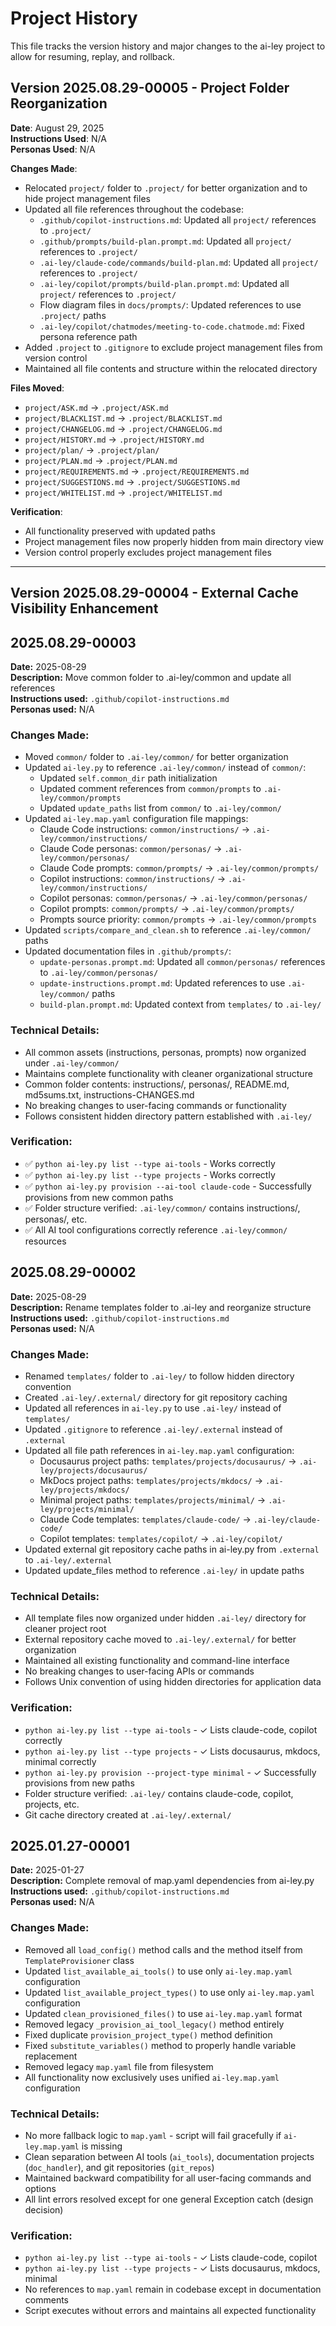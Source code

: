 # Project History

This file tracks the version history and major changes to the ai-ley project to allow for resuming, replay, and rollback.

## Version 2025.08.29-00005 - Project Folder Reorganization

**Date**: August 29, 2025  
**Instructions Used**: N/A  
**Personas Used**: N/A

**Changes Made**:

- Relocated `project/` folder to `.project/` for better organization and to hide project management files
- Updated all file references throughout the codebase:
  - `.github/copilot-instructions.md`: Updated all `project/` references to `.project/`
  - `.github/prompts/build-plan.prompt.md`: Updated all `project/` references to `.project/`
  - `.ai-ley/claude-code/commands/build-plan.md`: Updated all `project/` references to `.project/`
  - `.ai-ley/copilot/prompts/build-plan.prompt.md`: Updated all `project/` references to `.project/`
  - Flow diagram files in `docs/prompts/`: Updated references to use `.project/` paths
  - `.ai-ley/copilot/chatmodes/meeting-to-code.chatmode.md`: Fixed persona reference path
- Added `.project` to `.gitignore` to exclude project management files from version control
- Maintained all file contents and structure within the relocated directory

**Files Moved**:

- `project/ASK.md` → `.project/ASK.md`
- `project/BLACKLIST.md` → `.project/BLACKLIST.md`
- `project/CHANGELOG.md` → `.project/CHANGELOG.md`
- `project/HISTORY.md` → `.project/HISTORY.md`
- `project/plan/` → `.project/plan/`
- `project/PLAN.md` → `.project/PLAN.md`
- `project/REQUIREMENTS.md` → `.project/REQUIREMENTS.md`
- `project/SUGGESTIONS.md` → `.project/SUGGESTIONS.md`
- `project/WHITELIST.md` → `.project/WHITELIST.md`

**Verification**:

- All functionality preserved with updated paths
- Project management files now properly hidden from main directory view
- Version control properly excludes project management files

---

## Version 2025.08.29-00004 - External Cache Visibility Enhancement

## 2025.08.29-00003

**Date:** 2025-08-29  
**Description:** Move common folder to .ai-ley/common and update all references  
**Instructions used:** `.github/copilot-instructions.md`  
**Personas used:** N/A

### Changes Made:

- Moved `common/` folder to `.ai-ley/common/` for better organization
- Updated `ai-ley.py` to reference `.ai-ley/common/` instead of `common/`:
  - Updated `self.common_dir` path initialization
  - Updated comment references from `common/prompts` to `.ai-ley/common/prompts`
  - Updated `update_paths` list from `common/` to `.ai-ley/common/`
- Updated `ai-ley.map.yaml` configuration file mappings:
  - Claude Code instructions: `common/instructions/` → `.ai-ley/common/instructions/`
  - Claude Code personas: `common/personas/` → `.ai-ley/common/personas/`
  - Claude Code prompts: `common/prompts/` → `.ai-ley/common/prompts/`
  - Copilot instructions: `common/instructions/` → `.ai-ley/common/instructions/`
  - Copilot personas: `common/personas/` → `.ai-ley/common/personas/`
  - Copilot prompts: `common/prompts/` → `.ai-ley/common/prompts/`
  - Prompts source priority: `common/prompts` → `.ai-ley/common/prompts`
- Updated `scripts/compare_and_clean.sh` to reference `.ai-ley/common/` paths
- Updated documentation files in `.github/prompts/`:
  - `update-personas.prompt.md`: Updated all `common/personas/` references to `.ai-ley/common/personas/`
  - `update-instructions.prompt.md`: Updated references to use `.ai-ley/common/` paths
  - `build-plan.prompt.md`: Updated context from `templates/` to `.ai-ley/`

### Technical Details:

- All common assets (instructions, personas, prompts) now organized under `.ai-ley/common/`
- Maintains complete functionality with cleaner organizational structure
- Common folder contents: instructions/, personas/, README.md, md5sums.txt, instructions-CHANGES.md
- No breaking changes to user-facing commands or functionality
- Follows consistent hidden directory pattern established with `.ai-ley/`

### Verification:

- ✅ `python ai-ley.py list --type ai-tools` - Works correctly
- ✅ `python ai-ley.py list --type projects` - Works correctly
- ✅ `python ai-ley.py provision --ai-tool claude-code` - Successfully provisions from new common paths
- ✅ Folder structure verified: `.ai-ley/common/` contains instructions/, personas/, etc.
- ✅ All AI tool configurations correctly reference `.ai-ley/common/` resources

## 2025.08.29-00002

**Date:** 2025-08-29  
**Description:** Rename templates folder to .ai-ley and reorganize structure  
**Instructions used:** `.github/copilot-instructions.md`  
**Personas used:** N/A

### Changes Made:

- Renamed `templates/` folder to `.ai-ley/` to follow hidden directory convention
- Created `.ai-ley/.external/` directory for git repository caching
- Updated all references in `ai-ley.py` to use `.ai-ley/` instead of `templates/`
- Updated `.gitignore` to reference `.ai-ley/.external` instead of `.external`
- Updated all file path references in `ai-ley.map.yaml` configuration:
  - Docusaurus project paths: `templates/projects/docusaurus/` → `.ai-ley/projects/docusaurus/`
  - MkDocs project paths: `templates/projects/mkdocs/` → `.ai-ley/projects/mkdocs/`
  - Minimal project paths: `templates/projects/minimal/` → `.ai-ley/projects/minimal/`
  - Claude Code templates: `templates/claude-code/` → `.ai-ley/claude-code/`
  - Copilot templates: `templates/copilot/` → `.ai-ley/copilot/`
- Updated external git repository cache paths in ai-ley.py from `.external` to `.ai-ley/.external`
- Updated update_files method to reference `.ai-ley/` in update paths

### Technical Details:

- All template files now organized under hidden `.ai-ley/` directory for cleaner project root
- External repository cache moved to `.ai-ley/.external/` for better organization
- Maintained all existing functionality and command-line interface
- No breaking changes to user-facing APIs or commands
- Follows Unix convention of using hidden directories for application data

### Verification:

- `python ai-ley.py list --type ai-tools` - ✓ Lists claude-code, copilot correctly
- `python ai-ley.py list --type projects` - ✓ Lists docusaurus, mkdocs, minimal correctly
- `python ai-ley.py provision --project-type minimal` - ✓ Successfully provisions from new paths
- Folder structure verified: `.ai-ley/` contains claude-code, copilot, projects, etc.
- Git cache directory created at `.ai-ley/.external/`

## 2025.01.27-00001

**Date:** 2025-01-27  
**Description:** Complete removal of map.yaml dependencies from ai-ley.py  
**Instructions used:** `.github/copilot-instructions.md`  
**Personas used:** N/A

### Changes Made:

- Removed all `load_config()` method calls and the method itself from `TemplateProvisioner` class
- Updated `list_available_ai_tools()` to use only `ai-ley.map.yaml` configuration
- Updated `list_available_project_types()` to use only `ai-ley.map.yaml` configuration
- Updated `clean_provisioned_files()` to use `ai-ley.map.yaml` format
- Removed legacy `_provision_ai_tool_legacy()` method entirely
- Fixed duplicate `provision_project_type()` method definition
- Fixed `substitute_variables()` method to properly handle variable replacement
- Removed legacy `map.yaml` file from filesystem
- All functionality now exclusively uses unified `ai-ley.map.yaml` configuration

### Technical Details:

- No more fallback logic to `map.yaml` - script will fail gracefully if `ai-ley.map.yaml` is missing
- Clean separation between AI tools (`ai_tools`), documentation projects (`doc_handler`), and git repositories (`git_repos`)
- Maintained backward compatibility for all user-facing commands and options
- All lint errors resolved except for one general Exception catch (design decision)

### Verification:

- `python ai-ley.py list --type ai-tools` - ✓ Lists claude-code, copilot
- `python ai-ley.py list --type projects` - ✓ Lists docusaurus, mkdocs, minimal
- No references to `map.yaml` remain in codebase except in documentation comments
- Script executes without errors and maintains all expected functionality
